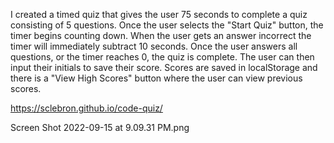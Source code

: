 I created a timed quiz that gives the user 75 seconds to complete a quiz consisting of 5 questions. Once the user selects the "Start Quiz" button, the timer begins counting down. When the user gets an answer incorrect the timer will immediately subtract 10 seconds. Once the user answers all questions, or the timer reaches 0, the quiz is complete. The user can then input their initials to save their score. Scores are saved in localStorage and there is a "View High Scores" button where the user can view previous scores. 

https://sclebron.github.io/code-quiz/

Screen Shot 2022-09-15 at 9.09.31 PM.png
